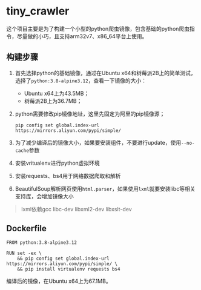 # tiny_crawler
这个项目主要是为了构建一个小型的python爬虫镜像，包含基础的python爬虫指令，尽量做的小巧，且支持arm32v7、x86_64平台上使用。



## 构建步骤

1. 首先选择python的基础镜像，通过在Ubuntu x64和树莓派2B上的简单测试，选择了`python:3.8-alpine3.12`，查看一下镜像的大小：

   - Ubuntu x64上为43.5MB；
   - 树莓派2B上为36.7MB；

2. python需要修改pip镜像地址，这里先固定为阿里的pip镜像源；

   `pip config set global.index-url https://mirrors.aliyun.com/pypi/simple/`

3. 为了减少编译后的镜像大小，如果要安装组件，不要进行update，使用`--no-cache`参数

4. 安装vritualenv进行python虚拟环境

5. 安装requests、bs4用于网络数据爬取和解析

6. BeautifulSoup解析网页使用`html.parser`，如果使用`lxml`就要安装libc等相关支持库，会增加镜像大小

> lxml依赖gcc libc-dev libxml2-dev libxslt-dev



## Dockerfile

```
FROM python:3.8-alpine3.12

RUN set -ex \
	&& pip config set global.index-url https://mirrors.aliyun.com/pypi/simple/ \
	&& pip install virtualenv requests bs4
```

编译后的镜像，在Ubuntu x64上为67.1MB。

